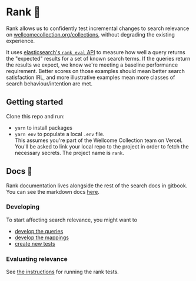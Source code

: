 # Rank 🎯

Rank allows us to confidently test incremental changes to search relevance on [wellcomecollection.org/collections](https://wellcomecollection.org/collections), without degrading the existing experience.

It uses [elasticsearch's `rank_eval` API](https://www.elastic.co/guide/en/elasticsearch/reference/current/search-rank-eval.html) to measure how well a query returns the "expected" results for a set of known search terms. If the queries return the results we expect, we know we're meeting a baseline performance requirement. Better scores on those examples should mean better search satisfaction IRL, and more illustrative examples mean more classes of search behaviour/intention are met.

## Getting started

Clone this repo and run:

- `yarn` to install packages
- `yarn env` to populate a local `.env` file.  
   This assumes you're part of the Wellcome Collection team on Vercel. You'll be asked to link your local repo to the project in order to fetch the necessary secrets. The project name is `rank`.

## Docs 📖

Rank documentation lives alongside the rest of the search docs in gitbook. You can see the markdown docs [here](../docs/search/rank/).

### Developing

To start affecting search relevance, you might want to

- [develop the queries](../docs/search/rank/developing.md#queries)
- [develop the mappings](../docs/search/rank/developing.md#mappings)
- [create new tests](../docs/search/rank/developing.md#test-cases)

### Evaluating relevance

See [the instructions](../docs/search/rank/testing.md) for running the rank tests.

